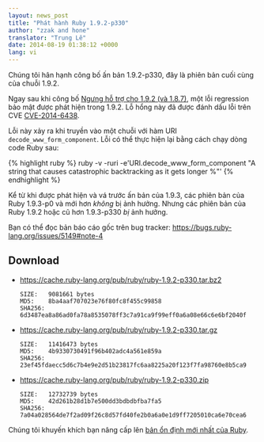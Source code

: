 ```yaml
---
layout: news_post
title: "Phát hành Ruby 1.9.2-p330"
author: "zzak and hone"
translator: "Trung Lê"
date: 2014-08-19 01:38:12 +0000
lang: vi
---
```


Chúng tôi hân hạnh công bố ấn bản 1.9.2-p330,
đây là phiên bản cuối cùng của chuỗi 1.9.2.

Ngay sau khi công bố
[Ngưng hỗ trợ cho 1.9.2 (và 1.8.7)](https://www.ruby-lang.org/vi/news/2014/07/01/eol-for-1-8-7-and-1-9-2/),
một lỗi regression bảo mật được phát hiện trong 1.9.2.
Lỗ hổng này đã được đánh dấu lỗi trên CVE [CVE-2014-6438].

Lỗi này xảy ra khi truyền vào một chuỗi với hàm URI `decode_www_form_component`.
Lỗi có thể thực
hiện lại bằng cách chạy dòng code Ruby sau:

{% highlight ruby %}
ruby -v -ruri -e'URI.decode_www_form_component "A string that causes catastrophic backtracking as it gets longer %"'
{% endhighlight %}

Kể từ khi được phát hiện và vá trước ấn bản của 1.9.3, các phiên bản của Ruby 1.9.3-p0
và mới hơn _không_ bị ảnh hưởng. Nhưng các phiên bản của Ruby 1.9.2
hoặc cũ hơn 1.9.3-p330 _bị_ ảnh hưởng.

Bạn có thể đọc bản báo cáo gốc trên bug tracker:
<https://bugs.ruby-lang.org/issues/5149#note-4>

## Download

* <https://cache.ruby-lang.org/pub/ruby/ruby-1.9.2-p330.tar.bz2>

      SIZE:   9081661 bytes
      MD5:    8ba4aaf707023e76f80fc8f455c99858
      SHA256: 6d3487ea8a86ad0fa78a8535078ff3c7a91ca9f99eff0a6a08e66c6e6bf2040f

* <https://cache.ruby-lang.org/pub/ruby/ruby-1.9.2-p330.tar.gz>

      SIZE:   11416473 bytes
      MD5:    4b9330730491f96b402adc4a561e859a
      SHA256: 23ef45fdaecc5d6c7b4e9e2d51b23817fc6aa8225a20f123f7fa98760e8b5ca9

* <https://cache.ruby-lang.org/pub/ruby/ruby-1.9.2-p330.zip>

      SIZE:   12732739 bytes
      MD5:    42d261b28d1b7e500dd3bdbdbfba7fa5
      SHA256: 7a04a028564de7f2ad09f26c8d57fd40fe2b0a6a0e1d9ff7205010ca6e70cea6

Chúng tôi khuyến khích bạn nâng cấp lên
[bản ổn định mới nhất của Ruby](https://www.ruby-lang.org/vi/downloads/).

[CVE-2014-6438]: https://www.cve.org/CVERecord?id=CVE-2014-6438
